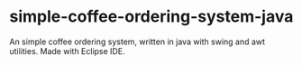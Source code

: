 # simple-coffee-ordering-system-java
An simple coffee ordering system, written in java with swing and awt utilities.
Made with Eclipse IDE.
